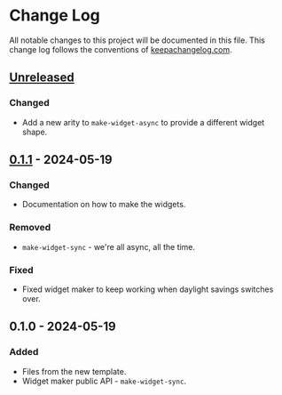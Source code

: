 # Change Log
All notable changes to this project will be documented in this file. This change log follows the conventions of [keepachangelog.com](http://keepachangelog.com/).

## [Unreleased]
### Changed
- Add a new arity to `make-widget-async` to provide a different widget shape.

## [0.1.1] - 2024-05-19
### Changed
- Documentation on how to make the widgets.

### Removed
- `make-widget-sync` - we're all async, all the time.

### Fixed
- Fixed widget maker to keep working when daylight savings switches over.

## 0.1.0 - 2024-05-19
### Added
- Files from the new template.
- Widget maker public API - `make-widget-sync`.

[Unreleased]: https://sourcehost.site/your-name/p9/compare/0.1.1...HEAD
[0.1.1]: https://sourcehost.site/your-name/p9/compare/0.1.0...0.1.1
